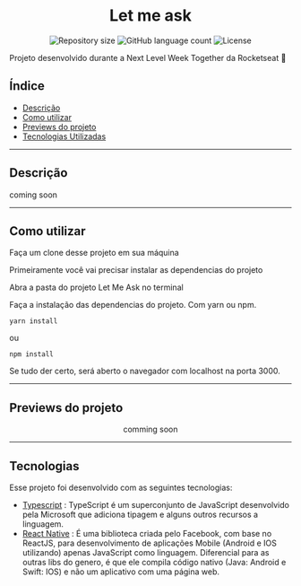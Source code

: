 <h1 align="center">
  Let me ask
</h1>

<p align="center">
 <img alt="Repository size" src="https://img.shields.io/github/repo-size/luizeduul/LetMeAsk">
 <img alt="GitHub language count" src="https://img.shields.io/github/languages/count/luizeduul/LetMeAsk">
 <img alt="License" src="https://img.shields.io/badge/license-MIT-brightgreen">
</p>
<p>Projeto desenvolvido durante a Next Level Week Together da Rocketseat 🚀</p>

## Índice

- [Descrição](#descrição)
- [Como utilizar](#como-utilizar)
- [Previews do projeto](#previews-do-projeto)
- [Tecnologias Utilizadas](#tecnologias)

---

## Descrição

coming soon

---

## Como utilizar

<p>Faça um clone desse projeto em sua máquina</p>

<p>Primeiramente você vai precisar instalar as dependencias do projeto</p>
<p>Abra a pasta do projeto Let Me Ask no terminal</p>

<p>Faça a instalação das dependencias do projeto. Com yarn ou npm.</p>

`yarn install` 

<p>ou</p>

`npm install`

<p>Se tudo der certo, será aberto o navegador com localhost na porta 3000.

---

## Previews do projeto

<p align="center">
  comming soon
</p>

---

## Tecnologias

Esse projeto foi desenvolvido com as seguintes tecnologias:

- [Typescript](https://www.typescriptlang.org/) : TypeScript é um superconjunto de JavaScript desenvolvido pela Microsoft que adiciona tipagem e alguns outros recursos a linguagem.
- [React Native](https://facebook.github.io/react-native/) : É uma biblioteca criada pelo Facebook, com base no ReactJS, para desenvolvimento de aplicações Mobile (Android e IOS utilizando) apenas JavaScript como linguagem. Diferencial para as outras libs do genero, é que ele compila código nativo (Java: Android e Swift: IOS) e não um aplicativo com uma página web.
